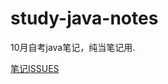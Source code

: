 # study-java-notes
10月自考java笔记，纯当笔记用.

[笔记ISSUES](https://github.com/liangfengbo/study-java-notes/issues)
